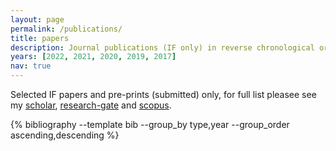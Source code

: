 ```yaml
---
layout: page
permalink: /publications/
title: papers
description: Journal publications (IF only) in reverse chronological order starting with pre-prints.
years: [2022, 2021, 2020, 2019, 2017]
nav: true
---
```


Selected IF papers and pre-prints (submitted) only, for full list pleasee see my [scholar](https://scholar.google.pl/citations?user=z3bOMUAAAAAJ), [research-gate](https://www.researchgate.net/profile/Rafal-Kucharski-2) and [scopus](https://www.scopus.com/authid/detail.uri?authorId=57014903600).

<div class="publications">
 {% bibliography --template bib --group_by type,year --group_order ascending,descending %}
</div>
